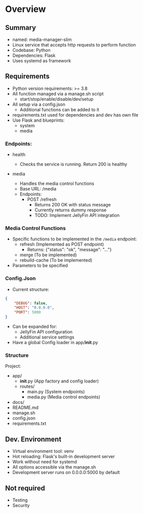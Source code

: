 # Overview

## Summary
- named: media-manager-slim
- Linux service that accepts http requests to perform function
- Codebase: Python
- Dependencies: Flask
- Uses systemd as framework

## Requirements
- Python version requirements: >= 3.8
- All function managed via a manage.sh script
  - start/stop/enable/disable/dev/setup
- All setup via a config.json
  - Additional functions can be added to it
- requirements.txt used for dependencies and dev has own file
- Use Flask and blueprints:
  - system
  - media

### Endpoints:
- health
  - Checks the service is running. Return 200 is healthy

- media
  - Handles the media control functions
  - Base URL: /media
  - Endpoints:
    - POST /refresh
      - Returns 200 OK with status message
      - Currently returns dummy response
      - TODO: Implement JellyFin API integration

### Media Control Functions
- Specific functions to be implemented in the `/media` endpoint:
  - refresh (Implemented as POST endpoint)
    - Returns: {"status": "ok", "message": "..."}
  - merge (To be implemented)
  - rebuild-cache (To be implemented)
- Parameters to be specified

### Config.Json
- Current structure:
```json
{
    "DEBUG": false,
    "HOST": "0.0.0.0",
    "PORT": 5000
}
```
- Can be expanded for:
  - JellyFin API configuration
  - Additional service settings
- Have a global Config loader in app/__init__.py

### Structure

Project:
- app/
  - __init__.py (App factory and config loader)
  - routes/
    - main.py (System endpoints)
    - media.py (Media control endpoints)
- docs/
- README.md
- manage.sh
- config.json
- requirements.txt

## Dev. Environment
- Virtual environment tool: venv
- Hot reloading: Flask's built-in development server
- Work without need for systemd
- All options accessible via the manage.sh
- Development server runs on 0.0.0.0:5000 by default

## Not required
- Testing
- Security

